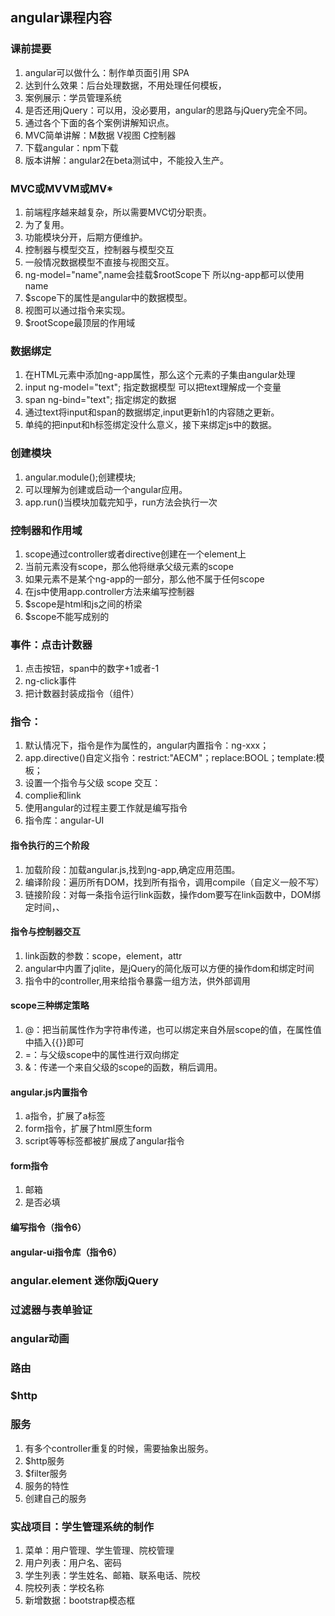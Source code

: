 ## angular课程内容

### 课前提要
1. angular可以做什么：制作单页面引用 SPA
2. 达到什么效果：后台处理数据，不用处理任何模板，
3. 案例展示：学员管理系统
4. 是否还用jQuery：可以用，没必要用，angular的思路与jQuery完全不同。
5. 通过各个下面的各个案例讲解知识点。
6. MVC简单讲解：M数据 V视图 C控制器
7. 下载angular：npm下载
8. 版本讲解：angular2在beta测试中，不能投入生产。

### MVC或MVVM或MV*
1. 前端程序越来越复杂，所以需要MVC切分职责。
2. 为了复用。
3. 功能模块分开，后期方便维护。
4. 控制器与模型交互，控制器与模型交互
5. 一般情况数据模型不直接与视图交互。
6. ng-model="name",name会挂载$rootScope下 所以ng-app都可以使用name
7. $scope下的属性是angular中的数据模型。
8. 视图可以通过指令来实现。
9. $rootScope最顶层的作用域

### 数据绑定
1. 在HTML元素中添加ng-app属性，那么这个元素的子集由angular处理
2. input ng-model="text"; 指定数据模型 可以把text理解成一个变量
3. span ng-bind="text"; 指定绑定的数据
4. 通过text将input和span的数据绑定,input更新h1的内容随之更新。
5. 单纯的把input和h标签绑定没什么意义，接下来绑定js中的数据。

### 创建模块
1. angular.module();创建模块;
2. 可以理解为创建或启动一个angular应用。
3. app.run()当模块加载完知乎，run方法会执行一次

### 控制器和作用域
1. scope通过controller或者directive创建在一个element上
2. 当前元素没有scope，那么他将继承父级元素的scope
3. 如果元素不是某个ng-app的一部分，那么他不属于任何scope
4. 在js中使用app.controller方法来编写控制器
5. $scope是html和js之间的桥梁
6. $scope不能写成别的

### 事件：点击计数器
1. 点击按钮，span中的数字+1或者-1
2. ng-click事件
3. 把计数器封装成指令（组件）

### 指令：
1. 默认情况下，指令是作为属性的，angular内置指令：ng-xxx；
2. app.directive()自定义指令：restrict:"AECM"；replace:BOOL；template:模板；
3. 设置一个指令与父级 scope 交互：
4. complie和link
5. 使用angular的过程主要工作就是编写指令
6. 指令库：angular-UI

#### 指令执行的三个阶段
1. 加载阶段：加载angular.js,找到ng-app,确定应用范围。
2. 编译阶段：遍历所有DOM，找到所有指令，调用compile（自定义一般不写）
3. 链接阶段：对每一条指令运行link函数，操作dom要写在link函数中，DOM绑定时间，、


#### 指令与控制器交互
1. link函数的参数：scope，element，attr
2. angular中内置了jqlite，是jQuery的简化版可以方便的操作dom和绑定时间
3. 指令中的controller,用来给指令暴露一组方法，供外部调用

#### scope三种绑定策略
1. @：把当前属性作为字符串传递，也可以绑定来自外层scope的值，在属性值中插入{{}}即可
2. =：与父级scope中的属性进行双向绑定
3. &：传递一个来自父级的scope的函数，稍后调用。

#### angular.js内置指令
1. a指令，扩展了a标签
2. form指令，扩展了html原生form
3. script等等标签都被扩展成了angular指令

#### form指令
1. 邮箱
2. 是否必填

#### 编写指令（指令6）

#### angular-ui指令库（指令6）

### angular.element 迷你版jQuery

### 过滤器与表单验证

### angular动画

### 路由

### $http

### 服务
1. 有多个controller重复的时候，需要抽象出服务。
2. $http服务
3. $filter服务
4. 服务的特性
5. 创建自己的服务

### 实战项目：学生管理系统的制作
1. 菜单：用户管理、学生管理、院校管理
2. 用户列表：用户名、密码
3. 学生列表：学生姓名、邮箱、联系电话、院校
4. 院校列表：学校名称
5. 新增数据：bootstrap模态框




